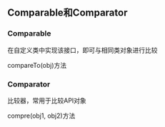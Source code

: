 ## Comparable和Comparator

### Comparable

在自定义类中实现该接口，即可与相同类对象进行比较

compareTo(obj)方法

### Comparator

比较器，常用于比较API对象

compre(obj1, obj2)方法